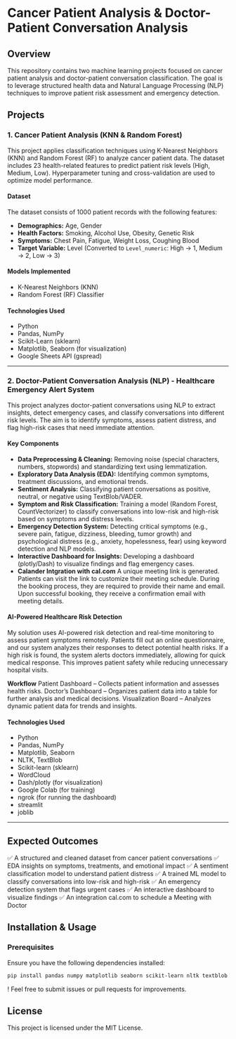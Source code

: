 # Cancer Patient Analysis & Doctor-Patient Conversation Analysis

## Overview

This repository contains two machine learning projects focused on cancer patient analysis and doctor-patient conversation classification. The goal is to leverage structured health data and Natural Language Processing (NLP) techniques to improve patient risk assessment and emergency detection.

## Projects

### 1. Cancer Patient Analysis (KNN & Random Forest)

This project applies classification techniques using K-Nearest Neighbors (KNN) and Random Forest (RF) to analyze cancer patient data. The dataset includes 23 health-related features to predict patient risk levels (High, Medium, Low). Hyperparameter tuning and cross-validation are used to optimize model performance.

#### **Dataset**

The dataset consists of 1000 patient records with the following features:

- **Demographics:** Age, Gender
- **Health Factors:** Smoking, Alcohol Use, Obesity, Genetic Risk
- **Symptoms:** Chest Pain, Fatigue, Weight Loss, Coughing Blood
- **Target Variable:** Level (Converted to `Level_numeric`: High → 1, Medium → 2, Low → 3)

#### **Models Implemented**

- K-Nearest Neighbors (KNN)
- Random Forest (RF) Classifier

#### **Technologies Used**

- Python
- Pandas, NumPy
- Scikit-Learn (sklearn)
- Matplotlib, Seaborn (for visualization)
- Google Sheets API (gspread)

---

### 2. Doctor-Patient Conversation Analysis (NLP) - Healthcare Emergency Alert System

This project analyzes doctor-patient conversations using NLP to extract insights, detect emergency cases, and classify conversations into different risk levels. The aim is to identify symptoms, assess patient distress, and flag high-risk cases that need immediate attention.

#### **Key Components**

- **Data Preprocessing & Cleaning:** Removing noise (special characters, numbers, stopwords) and standardizing text using lemmatization.
- **Exploratory Data Analysis (EDA):** Identifying common symptoms, treatment discussions, and emotional trends.
- **Sentiment Analysis:** Classifying patient conversations as positive, neutral, or negative using TextBlob/VADER.
- **Symptom and Risk Classification:** Training a model (Random Forest, CountVectorizer) to classify conversations into low-risk and high-risk based on symptoms and distress levels.
- **Emergency Detection System:** Detecting critical symptoms (e.g., severe pain, fatigue, dizziness, bleeding, tumor growth) and psychological distress (e.g., anxiety, hopelessness, fear) using keyword detection and NLP models.
- **Interactive Dashboard for Insights:** Developing a dashboard (plotly/Dash) to visualize findings and flag emergency cases.
- **Calander Intgration with cal.com** A unique meeting link is generated.
 Patients can visit the link to customize their meeting schedule.
 During the booking process, they are required to provide their name and email.
 Upon successful booking, they receive a confirmation email with meeting details.



#### **AI-Powered Healthcare Risk Detection**
My solution uses AI-powered risk detection and real-time monitoring to assess patient symptoms remotely. Patients fill out an online questionnaire, and our system analyzes their responses to detect potential health risks. If a high risk is found, the system alerts doctors immediately, allowing for quick medical response. This improves patient safety while reducing unnecessary hospital visits.

**Workflow**
Patient Dashboard – Collects patient information and assesses health risks.
Doctor’s Dashboard – Organizes patient data into a table for further analysis and medical decisions.
Visualization Board – Analyzes dynamic patient data for trends and insights.


#### **Technologies Used**

- Python
- Pandas, NumPy
- Matplotlib, Seaborn
- NLTK, TextBlob
- Scikit-learn (sklearn)
- WordCloud
- Dash/plotly (for visualization)
- Google Colab (for training)
- ngrok (for running the dashboard)
- streamlit
- joblib 

---

## Expected Outcomes

✅ A structured and cleaned dataset from cancer patient conversations
✅ EDA insights on symptoms, treatments, and emotional impact
✅ A sentiment classification model to understand patient distress
✅ A trained ML model to classify conversations into low-risk and high-risk
✅ An emergency detection system that flags urgent cases
✅ An interactive dashboard to visualize findings
✅ An integration cal.com to schedule a Meeting with Doctor

## Installation & Usage

### Prerequisites

Ensure you have the following dependencies installed:

```bash
pip install pandas numpy matplotlib seaborn scikit-learn nltk textblob wordcloud dash plotly gspread
```


! Feel free to submit issues or pull requests for improvements.

## License

This project is licensed under the MIT License.





